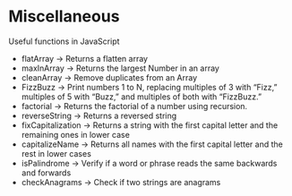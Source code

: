 # Miscellaneous
Useful functions in JavaScript
- flatArray -> Returns a flatten array
- maxInArray -> Returns the largest Number in an array 
- cleanArray -> Remove duplicates from an Array
- FizzBuzz -> Print numbers 1 to N, replacing multiples of 3 with “Fizz,” multiples of 5 with “Buzz,” and multiples of both with “FizzBuzz.”
- factorial -> Returns the factorial of a number using recursion.
- reverseString -> Returns a reversed string
- fixCapitalization -> Returns a string with the first capital letter and the remaining ones in lower case
- capitalizeName -> Returns all names with the first capital letter and the rest in lower cases
- isPalindrome -> Verify if a word or phrase reads the same backwards and forwards
- checkAnagrams -> Check if two strings are anagrams
